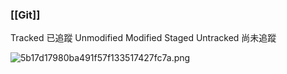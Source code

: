 ### [[Git]]

Tracked 已追蹤
	Unmodified
	Modified
	Staged
Untracked 尚未追蹤


![5b17d17980ba491f57f133517427fc7a.png](https://i-blog.csdnimg.cn/blog_migrate/5b17d17980ba491f57f133517427fc7a.png)